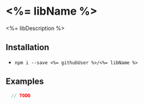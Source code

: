 # <%= libName %>

<%= libDescription %>

## Installation

- `npm i --save <%= githubUser %>/<%= libName %>`  


## Examples

```js
  // TODO
```
